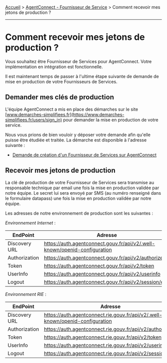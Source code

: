 [Accueil](https://github.com/france-connect/Documentation-AgentConnect/blob/main/README.md) > [AgentConnect - Fournisseur de Service](https://github.com/france-connect/Documentation-AgentConnect/blob/main/doc_fs.md) > Comment recevoir mes jetons de production ?

___


# Comment recevoir mes jetons de production ?

Vous souhaitez être Fournisseur de Services pour AgentConnect. Votre implémentation en intégration est fonctionnelle.

Il est maintenant temps de passer à l'ultime étape suivante de demande de mise en production de votre Fournisseurs de Services.

## Demander mes clés de production

L'équipe AgentConnect a mis en place des démarches sur le site [www.demarches-simplifiees.fr](https://www.demarches-simplifiees.fr/users/sign_in) pour demander la mise en production de votre service.

Nous vous prions de bien vouloir y déposer votre demande afin qu'elle puisse être étudiée et traitée. La démarche est disponible à l'adresse suivante :

- [Demande de création d'un Fournisseur de Services sur AgentConnect](https://www.demarches-simplifiees.fr/commencer/demande-creation-fs-fca)


## Recevoir mes jetons de production


La clé de production de votre Fournisseur de Services sera transmise au responsable technique par email une fois la mise en production validée par notre équipe.
Le secret lui sera envoyé par SMS (au numéro renseigné dans le formulaire datapass) une fois la mise en production validée par notre équipe.

Les adresses de notre environnement de production sont les suivantes :

*Environnement Internet* :

| EndPoint | Adresse |
| ------ | ------ |
| Discovery URL | https://auth.agentconnect.gouv.fr/api/v2/.well-known/openid-configuration |
| Authorization | https://auth.agentconnect.gouv.fr/api/v2/authorize |
| Token | https://auth.agentconnect.gouv.fr/api/v2/token |
| UserInfo | https://auth.agentconnect.gouv.fr/api/v2/userinfo |
| Logout | https://auth.agentconnect.gouv.fr/api/v2/session/end |

*Environnement RIE* :

| EndPoint | Adresse |
| ------ | ------ |
| Discovery URL | https://auth.agentconnect.rie.gouv.fr/api/v2/.well-known/openid-configuration |
| Authorization | https://auth.agentconnect.rie.gouv.fr/api/v2/authorize |
| Token | https://auth.agentconnect.rie.gouv.fr/api/v2/token |
| UserInfo | https://auth.agentconnect.rie.gouv.fr/api/v2/userinfo |
| Logout | https://auth.agentconnect.rie.gouv.fr/api/v2/session/end |
